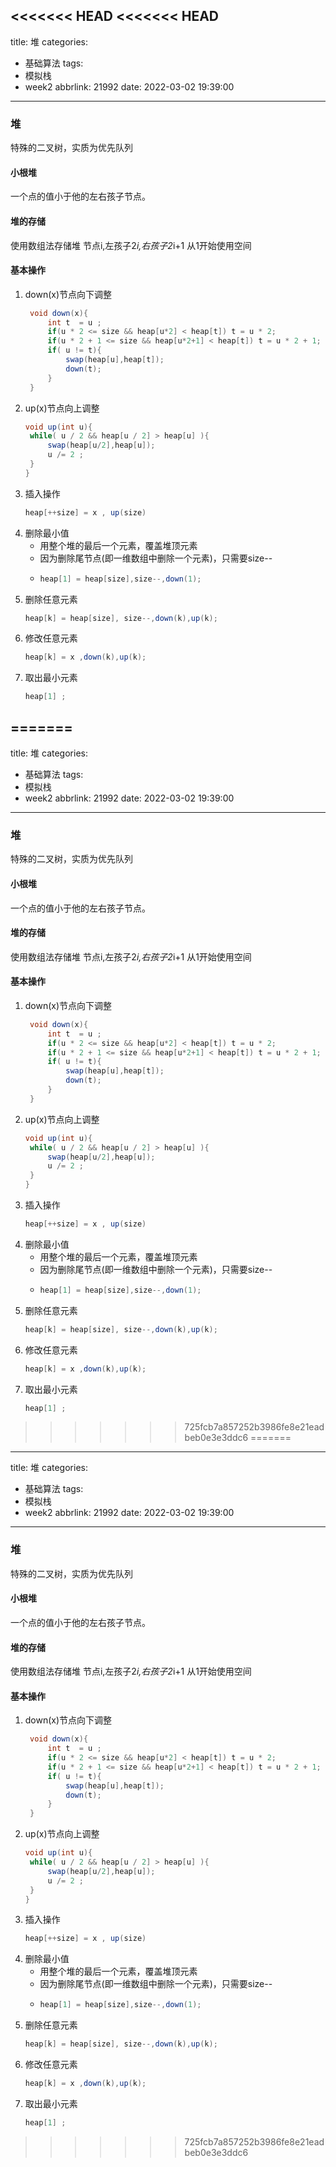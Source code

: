 <<<<<<< HEAD
<<<<<<< HEAD
---
title: 堆
categories:
  - 基础算法
tags:
  - 模拟栈
  - week2
abbrlink: 21992
date: 2022-03-02 19:39:00
---
### 堆
特殊的二叉树，实质为优先队列
#### 小根堆
一个点的值小于他的左右孩子节点。
#### 堆的存储
使用数组法存储堆
节点i,左孩子2*i,右孩子2*i+1
从1开始使用空间
#### 基本操作
1. down(x)节点向下调整
   ```java
    void down(x){
        int t  = u ;
        if(u * 2 <= size && heap[u*2] < heap[t]) t = u * 2;
        if(u * 2 + 1 <= size && heap[u*2+1] < heap[t]) t = u * 2 + 1;
        if( u != t){
            swap(heap[u],heap[t]);
            down(t);
        }
    }
   ```
2. up(x)节点向上调整
   ```java
   void up(int u){
    while( u / 2 && heap[u / 2] > heap[u] ){
        swap(heap[u/2],heap[u]);
        u /= 2 ;
    }
   }
   ```
3. 插入操作
   ```java
   heap[++size] = x , up(size)
   ```
4. 删除最小值
   * 用整个堆的最后一个元素，覆盖堆顶元素
   * 因为删除尾节点(即一维数组中删除一个元素)，只需要size--
   * ```java
     heap[1] = heap[size],size--,down(1);
     ```
5.  删除任意元素
    ```java
    heap[k] = heap[size], size--,down(k),up(k);
    ```
6. 修改任意元素
   ```java
   heap[k] = x ,down(k),up(k);
   ```
7. 取出最小元素
   ```java
   heap[1] ;
   ```
=======
---
title: 堆
categories:
  - 基础算法
tags:
  - 模拟栈
  - week2
abbrlink: 21992
date: 2022-03-02 19:39:00
---
### 堆
特殊的二叉树，实质为优先队列
#### 小根堆
一个点的值小于他的左右孩子节点。
#### 堆的存储
使用数组法存储堆
节点i,左孩子2*i,右孩子2*i+1
从1开始使用空间
#### 基本操作
1. down(x)节点向下调整
   ```java
    void down(x){
        int t  = u ;
        if(u * 2 <= size && heap[u*2] < heap[t]) t = u * 2;
        if(u * 2 + 1 <= size && heap[u*2+1] < heap[t]) t = u * 2 + 1;
        if( u != t){
            swap(heap[u],heap[t]);
            down(t);
        }
    }
   ```
2. up(x)节点向上调整
   ```java
   void up(int u){
    while( u / 2 && heap[u / 2] > heap[u] ){
        swap(heap[u/2],heap[u]);
        u /= 2 ;
    }
   }
   ```
3. 插入操作
   ```java
   heap[++size] = x , up(size)
   ```
4. 删除最小值
   * 用整个堆的最后一个元素，覆盖堆顶元素
   * 因为删除尾节点(即一维数组中删除一个元素)，只需要size--
   * ```java
     heap[1] = heap[size],size--,down(1);
     ```
5.  删除任意元素
    ```java
    heap[k] = heap[size], size--,down(k),up(k);
    ```
6. 修改任意元素
   ```java
   heap[k] = x ,down(k),up(k);
   ```
7. 取出最小元素
   ```java
   heap[1] ;
   ```
>>>>>>> 725fcb7a857252b3986fe8e21eadbeb0e3e3ddc6
=======
---
title: 堆
categories:
  - 基础算法
tags:
  - 模拟栈
  - week2
abbrlink: 21992
date: 2022-03-02 19:39:00
---
### 堆
特殊的二叉树，实质为优先队列
#### 小根堆
一个点的值小于他的左右孩子节点。
#### 堆的存储
使用数组法存储堆
节点i,左孩子2*i,右孩子2*i+1
从1开始使用空间
#### 基本操作
1. down(x)节点向下调整
   ```java
    void down(x){
        int t  = u ;
        if(u * 2 <= size && heap[u*2] < heap[t]) t = u * 2;
        if(u * 2 + 1 <= size && heap[u*2+1] < heap[t]) t = u * 2 + 1;
        if( u != t){
            swap(heap[u],heap[t]);
            down(t);
        }
    }
   ```
2. up(x)节点向上调整
   ```java
   void up(int u){
    while( u / 2 && heap[u / 2] > heap[u] ){
        swap(heap[u/2],heap[u]);
        u /= 2 ;
    }
   }
   ```
3. 插入操作
   ```java
   heap[++size] = x , up(size)
   ```
4. 删除最小值
   * 用整个堆的最后一个元素，覆盖堆顶元素
   * 因为删除尾节点(即一维数组中删除一个元素)，只需要size--
   * ```java
     heap[1] = heap[size],size--,down(1);
     ```
5.  删除任意元素
    ```java
    heap[k] = heap[size], size--,down(k),up(k);
    ```
6. 修改任意元素
   ```java
   heap[k] = x ,down(k),up(k);
   ```
7. 取出最小元素
   ```java
   heap[1] ;
   ```
>>>>>>> 725fcb7a857252b3986fe8e21eadbeb0e3e3ddc6
